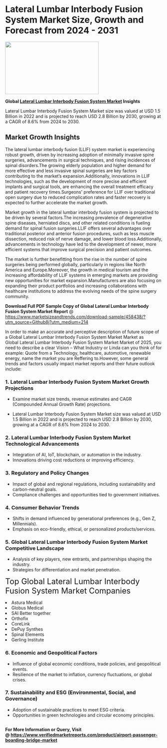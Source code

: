<H1>Lateral Lumbar Interbody Fusion System Market Size, Growth and Forecast from 2024 - 2031</H1><img class="aligncenter size-medium wp-image-584254" src="https://thirdeyenews.in/wp-content/uploads/2024/09/Global-Market-Research-300x168.jpeg" alt="" width="300" height="168" /><p><strong>Global&nbsp;<a href="https://www.marketsizeandtrends.com/download-sample/458438/?utm_source=Github8j?utm_medium=214">Lateral Lumbar Interbody Fusion System Market</a> Insights</strong></p><p>Lateral Lumbar Interbody Fusion System Market size was valued at USD 1.5 Billion in 2022 and is projected to reach USD 2.8 Billion by 2030, growing at a CAGR of 8.6% from 2024 to 2030.</p><p><h2>Market Growth Insights</h2> <p>The lateral lumbar interbody fusion (LLIF) system market is experiencing robust growth, driven by increasing adoption of minimally invasive spine surgeries, advancements in surgical techniques, and rising incidences of spinal disorders.The growing elderly population and higher demand for more effective and less invasive spinal surgeries are key factors contributing to the market’s expansion.Additionally, innovations in LLIF technologies, such as the development of more precise and efficient implants and surgical tools, are enhancing the overall treatment efficacy and patient recovery times.Surgeons' preference for LLIF over traditional open surgery due to reduced complication rates and faster recovery is expected to further accelerate the market growth.</p> <p>Market growth in the lateral lumbar interbody fusion system is projected to be driven by several factors.The increasing prevalence of degenerative spine diseases, herniated discs, and other related conditions is fueling demand for spinal fusion surgeries.LLIF offers several advantages over traditional posterior and anterior fusion procedures, such as less muscle dissection, reduced risk of nerve damage, and lower blood loss.Additionally, advancements in technology have led to the development of newer, more efficient systems that improve surgical precision and patient outcomes.</p> <p>The market is further benefitting from the rise in the number of spine surgeries being performed globally, particularly in regions like North America and Europe.Moreover, the growth in medical tourism and the increasing affordability of LLIF systems in emerging markets are providing new opportunities for market expansion.Manufacturers are also focusing on expanding their product portfolios and increasing collaborations with healthcare institutions to address the evolving needs of the spine surgery community.</p> <p><span class=""><strong>Download Full PDF Sample Copy of Global Lateral Lumbar Interbody Fusion System Market Report</strong> @ <a href="https://www.marketsizeandtrends.com/download-sample/458438/?utm_source=Github8j?utm_medium=214" target="_blank">https://www.marketsizeandtrends.com/download-sample/458438/?utm_source=Github8j?utm_medium=214</a></span></p><p>In order to make an accurate and perceptive description of future scope of a Global&nbsp;Lateral Lumbar Interbody Fusion System Market Market as Global&nbsp;Lateral Lumbar Interbody Fusion System Market Market of 2025, you need to describe a clear Vision &ndash; What Industry or Linda can you think of for example: Quote from a Technology, healthcare, automotive, renewable energy, name the market you are Reffering to.However, some general trends and factors usually impact market reports and their future outlook include:</p><h3>1.&nbsp;<strong>Lateral Lumbar Interbody Fusion System Market Growth Projections</strong></h3><ul><li>Examine market size trends, revenue estimates and CAGR (Compounded Annual Growth Rate) projections.</li><li><p>Lateral Lumbar Interbody Fusion System Market size was valued at USD 1.5 Billion in 2022 and is projected to reach USD 2.8 Billion by 2030, growing at a CAGR of 8.6% from 2024 to 2030.</p></li></ul><h3>2.&nbsp;<strong>Lateral Lumbar Interbody Fusion System Market Technological Advancements</strong></h3><ul><li>Integration of AI, IoT, blockchain, or automation in the industry.</li><li>Innovations driving cost reductions or improving efficiency.</li></ul><h3>3.&nbsp;<strong>Regulatory and Policy Changes</strong></h3><ul><li>Impact of global and regional regulations, including sustainability and carbon-neutral goals.</li><li>Compliance challenges and opportunities tied to government initiatives.</li></ul><h3>4.&nbsp;<strong>Consumer Behavior Trends</strong></h3><ul><li>Shifts in demand influenced by generational preferences (e.g., Gen Z, Millennials).</li><li>Emphasis on eco-friendly, ethical, or personalized products/services.</li></ul><h3>5.&nbsp;<strong>Global Lateral Lumbar Interbody Fusion System Market Competitive Landscape</strong></h3><ul><li>Analysis of key players, new entrants, and partnerships shaping the industry.</li><li>Strategies for differentiation and market penetration.</li></ul><p data-pm-slice="1 1 []"><span style="color: inherit; font-family: inherit; font-size: 25px;">Top Global Lateral Lumbar Interbody Fusion System Market Companies</span></p><div class="" data-test-id=""><p><li>Astura Medical</li><li> Globus Medical</li><li> SAI Better together</li><li> Orthofix</li><li> CoreLink</li><li> DePuy Synthes</li><li> Spinal Elements</li><li> Gerling Institute</li></p></div><h3>6.&nbsp;<strong>Economic and Geopolitical Factors</strong></h3><ul><li>Influence of global economic conditions, trade policies, and geopolitical events.</li><li>Resilience of the market to inflation, currency fluctuations, or global crises.</li></ul><h3>7.&nbsp;<strong>Sustainability and ESG (Environmental, Social, and Governance)</strong></h3><ul><li>Adoption of sustainable practices to meet ESG criteria.</li><li>Opportunities in green technologies and circular economy principles.</li></ul><h2><strong style="font-size: 14px;">For More Information or Query, Visit @&nbsp;</strong><a style="background-color: #ffffff; font-size: 14px;" href="https://www.marketsizeandtrends.com/report/lateral-lumbar-interbody-fusion-system-market/" target="_blank">https://www.verifiedmarketreports.com/product/airport-passenger-boarding-bridge-market</a></h2>